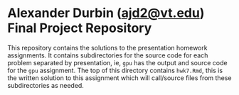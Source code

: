 # Alexander Durbin (ajd2@vt.edu) Final Project Repository

This repository contains the solutions to the presentation homework
assignments. It contains subdirectories for the source code for each problem
separated by presentation, ie, `gpu` has the output and source
code for the `gpu` assignment. The top of this directory contains `hwk7.Rmd`,
this is the written solution to this assignment which will call/source files
from these subdirectories as needed.
